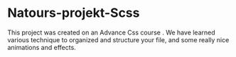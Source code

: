 # Natours-projekt-Scss
This project was created on an Advance Css course .
We have learned various technique to organized and structure your file, and some really nice animations and effects.
